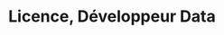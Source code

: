 ---
title: Licence, Développeur Data
organization: Digifab
organizationUrl: https://digifab.fr/
location: Annemasse, FR
start: 2022-04-04
end: 2023-03-17
---